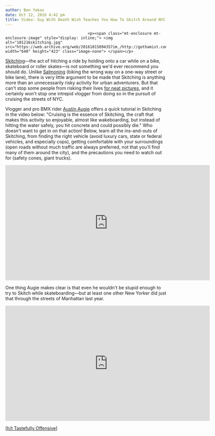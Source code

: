 ```yaml
---
author: Ben Yakas
date: Oct 12, 2016 4:42 pm
title: Video: Guy With Death Wish Teaches You How To Skitch Around NYC
---
```


	
										<p><span class="mt-enclosure mt-enclosure-image" style="display: inline;"> <img alt="101216skitching.jpg" src="https://web.archive.org/web/20161015094357im_/http://gothamist.com/attachments/byakas/101216skitching.jpg" width="640" height="423" class="image-none"> </span></p>

<p><a href="https://web.archive.org/web/20161015094357/https://en.wikipedia.org/wiki/Skitching">Skitching</a>&#x2014;the act of hitching a ride by holding onto a car while on a bike, skateboard or roller skates&#x2014;is not something we&apos;d ever recommend you should do. Unlike <a href="https://web.archive.org/web/20161015094357/http://gothamist.com/2013/06/21/in_defense_of_salmoning_on_a_bike.php">Salmoning</a> (biking the wrong way on a one-way street or bike lane), there is very little argument to be made that Skitching is anything more than an unnecessarily risky activity for urban adventurers. But that can&apos;t stop some people from risking their lives <a href="https://web.archive.org/web/20161015094357/http://gothamist.com/tags/urbanexploration">for neat pictures</a>, and it certainly won&apos;t stop one intrepid vlogger from doing so in the pursuit of cruising the streets of NYC.</p>

<p>Vlogger and pro BMX rider <a href="https://web.archive.org/web/20161015094357/https://twitter.com/Austin_aug">Austin Augie</a> offers a quick tutorial in Skitching in the video below: &quot;Cruising is the essence of Skitching, the craft that makes this activity so enjoyable, almost like wakeboarding, but instead of hitting the water safely, you hit concrete and could possibly die.&quot; Who doesn&apos;t want to get in on that action! Below, learn all the ins-and-outs of Skitching, from finding the right vehicle (avoid luxury cars, state or federal vehicles, and especially cops), getting comfortable with your surroundings (open roads without much traffic are always preferred, not that you&apos;ll find many of them around the city), and the precautions you need to watch out for (safety cones, giant trucks).</p>

<p><iframe width="640" height="360" src="https://web.archive.org/web/20161015094357if_/https://www.youtube.com/embed/eWrgt5RZvkY" frameborder="0" allowfullscreen></iframe></p>

<p>One thing Augie makes clear is that even he wouldn&apos;t be stupid enough to try to Skitch while skateboarding&#x2014;but at least one other New Yorker did just that through the streets of Manhattan last year.</p>

<p><iframe width="640" height="360" src="https://web.archive.org/web/20161015094357if_/https://www.youtube.com/embed/Hx8n0meT4BI" frameborder="0" allowfullscreen></iframe></p>

<p>[<a href="https://web.archive.org/web/20161015094357/http://www.tastefullyoffensive.com/2016/10/how-to-skitch-in-nyc.html">h/t Tastefully Offensive</a>]</p>					
										
									
				